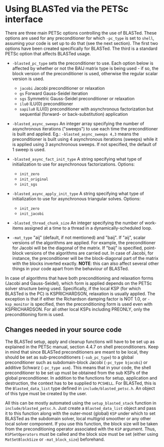 Using BLASTed via the PETSc interface
=====================================

There are three main PETSc options controlling the use of BLASTed. These options are used for any preconditioner for which `-pc_type` is set to `shell`, assuming your code is set up to do that (see the next section). The first two options have been created specifically for BLASTed. The third is a standard PETSc option that affects BLASTed usage.

* `-blasted_pc_type` sets the preconditioner to use. Each option below is affected by whether or not the BAIJ matrix type is being used - if so, the block version of the preconditioner is used, otherwise the regular scalar version is used.
  - `jacobi` Jacobi preconditioner or relaxation
  - `gs` Forward Gauss-Seidel iteration
  - `sgs` Symmetric Gauss-Seidel preconditioner or relaxation
  - `ilu0` ILU(0) preconditioner
  - `sapilu0` ILU(0) preconditioner with asynchronous factorization but sequential (forward- or back-substitution) application

* `-blasted_async_sweeps` An integer array specifying the number of asynchronous iterations ("sweeps") to use each time the preconditioner is built and applied. Eg.: `-blasted_async_sweeps 4,3` means the preconditioner is built using 4 asynchronous iterations (sweeps) while it is applied using 3 asynchronous sweeps. If not specified, the default of 1 sweep is used.

* `-blasted_async_fact_init_type` A string specifying what type of initialization to use for asynchronous factorizations. Options: 
  - `init_zero`
  - `init_original`
  - `init_sgs`
* `-blasted_async_apply_init_type` A string specifying what type of initialization to use for asynchronous triangular solves. Options: 
  - `init_zero`
  - `init_jacobi`

* `-blasted_thread_chunk_size` An integer specifying the number of work-items assigned at a time to a thread in a dynamically-scheduled loop.

* `-mat_type` "aij" (default, if not mentioned) and "baij". If "aij", scalar versions of the algorithms are applied. For example, the preconditioner for Jacobi will be the diagonal of the matrix. If "baij" is specified, point-block versions of the algorithms are carried out. In case of Jacobi, for instance, the preconditioner will be the block-diagonal part of the matrix with the blocks inverted exactly. **NOTE**: this can also affect several other things in your code apart from the behaviour of BLASTed.

In case of algorithms that have both preconditioning and relaxation forms (Jacobi and Gauss-Seidel), which form is applied depends on the PETSc solver structure being used. Specifically, if the local KSP (for which BLASTed is the PC) is KSPRICHARDSON, relaxation is usually applied. The exception is that if either the Richardson damping factor is NOT 1.0, or `-ksp_monitor` is specified, then the preconditioning form is used even with KSPRICHARDSON. For all other local KSPs including PREONLY, only the preconditioning form is used.

Changes needed in your source code
----------------------------------

The BLASTed setup, apply and cleanup functions will have to be set up as explained in the PETSc manual, section 4.4.7 on shell preconditioners. Keep in mind that since BLASTed preconditioners are meant to be local, they should be set as sub-preconditioners (`-sub_pc_type`) to a global preconditioner such as subdomain-block Jacobi (`-pc_type bjacobi`) or additive Schwarz (`-pc_type asm`). This means that in your code, the shell preconditioner to be set up must be obtained from the sub KSPs of the global preconditioner. In addition to the functions for setup, application and destruction, the context has to be supplied to `PCSHELL`. For BLASTed, this is the `Blasted_data_list` type defined in `include/blasted_petsc.h`. An object of this type must be created by the user.

All this can be mostly automated using the `setup_blasted_stack` function in `include/blasted_petsc.h`. Just create a `Blasted_data_list` object and pass it to this function along with the outer-most (global) `KSP` under which to set BLASTed as the subdomain solver, local multigrid smoother or any other local solver component. If you use this function, the block size will be taken from the preconditioning operator associated with the `KSP` argument. Thus, `KSPSetOperators` must be called and the block size must be set (either using `MatSetBlockSize` or `-mat_block_size`) beforehand.
